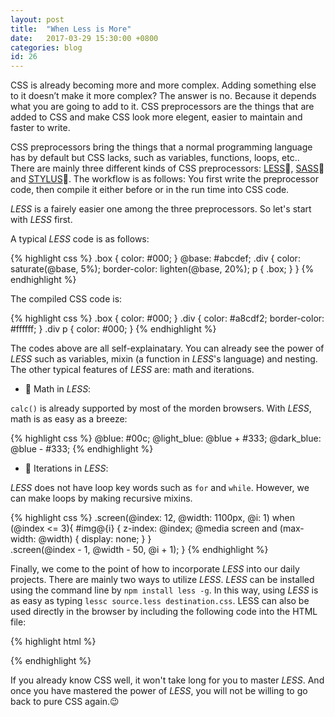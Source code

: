 ```yaml
---
layout: post
title:  "When Less is More"
date:   2017-03-29 15:30:00 +0800
categories: blog
id: 26
---
```

CSS is already becoming more and more complex. Adding something else to it doesn’t make it more complex? The answer is no. Because it depends what you are going to add to it. CSS preprocessors are the things that are added to CSS and make CSS look more elegent, easier to maintain and faster to write.

CSS preprocessors bring the things that a normal programming language has by default but CSS lacks, such as variables, functions, loops, etc.. There are mainly three different kinds of CSS preprocessors: [LESS][LESS]:link:, [SASS][SASS]:link: and [STYLUS][STYLUS]:link:. The workflow is as follows: You first write the preprocessor code, then compile it either before or in the run time into CSS code. 

*LESS* is a fairely easier one among the three preprocessors. So let's start with *LESS* first.

A typical *LESS* code is as follows:

{% highlight css %}
.box {
  color: #000;
}
@base: #abcdef;
.div {
  color: saturate(@base, 5%);
  border-color: lighten(@base, 20%);
  p {
    .box;
  }
}
{% endhighlight %}

The compiled CSS code is:

{% highlight css %}
.box {
  color: #000;
}
.div {
  color: #a8cdf2;
  border-color: #ffffff;
}
.div p {
  color: #000;
}
{% endhighlight %}

The codes above are all self-explainatary. You can already see the power of *LESS* such as variables, mixin (a function in *LESS*'s language) and nesting. 
The other typical features of *LESS* are: math and iterations.

* :bell: Math in *LESS*:

`calc()` is already supported by most of the morden browsers. With *LESS*, math is as easy as a breeze:

{% highlight css %}
@blue: #00c;
@light_blue: @blue + #333;
@dark_blue: @blue - #333;
{% endhighlight %}

* :bell: Iterations in *LESS*:

*LESS* does not have loop key words such as `for` and `while`. However, we can make loops by making recursive mixins.

{% highlight css %}
.screen(@index: 12, @width: 1100px, @i: 1) when (@index <= 3){
    #img@{i} {
        z-index: @index;
        @media screen and (max-width: @width) {
            display: none;
        }
    }  
    .screen(@index - 1, @width - 50, @i + 1);
}
{% endhighlight %}

Finally, we come to the point of how to incorporate *LESS* into our daily projects. There are mainly two ways to utilize *LESS*. *LESS* can be installed using the command line by `npm install less -g`. In this way, using *LESS* is as easy as typing `lessc source.less destination.css`. LESS can also be used directly in the browser by including the following code into the HTML file:

{% highlight html %}
<link rel="stylesheet/less" type="text/less" href="styles.less">
<script>less = { env: "development" };</script>
<script src="less.js"></script>
<script>less.watch();</script>
{% endhighlight %}

If you already know CSS well, it won't take long for you to master *LESS*. And once you have mastered the power of *LESS*, you will not be willing to go back to pure CSS again.:wink:

[LESS]: http://lesscss.org/
[SASS]: http://sass-lang.com/
[STYLUS]: http://stylus-lang.com/
